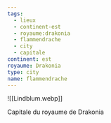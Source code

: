```yaml
---
tags:
  - lieux
  - continent-est
  - royaume:drakonia
  - flammendrache
  - city
  - capitale
continent: est
royaume: Drakonia
type: city
name: flammendrache
---
```


![[Lindblum.webp]]

Capitale du royaume de Drakonia